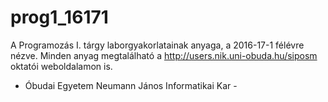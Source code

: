 # prog1_16171
A Programozás I. tárgy laborgyakorlatainak anyaga, a 2016-17-1 félévre nézve.
Minden anyag megtalálható a http://users.nik.uni-obuda.hu/siposm oktatói weboldalamon is.

- Óbudai Egyetem Neumann János Informatikai Kar -
